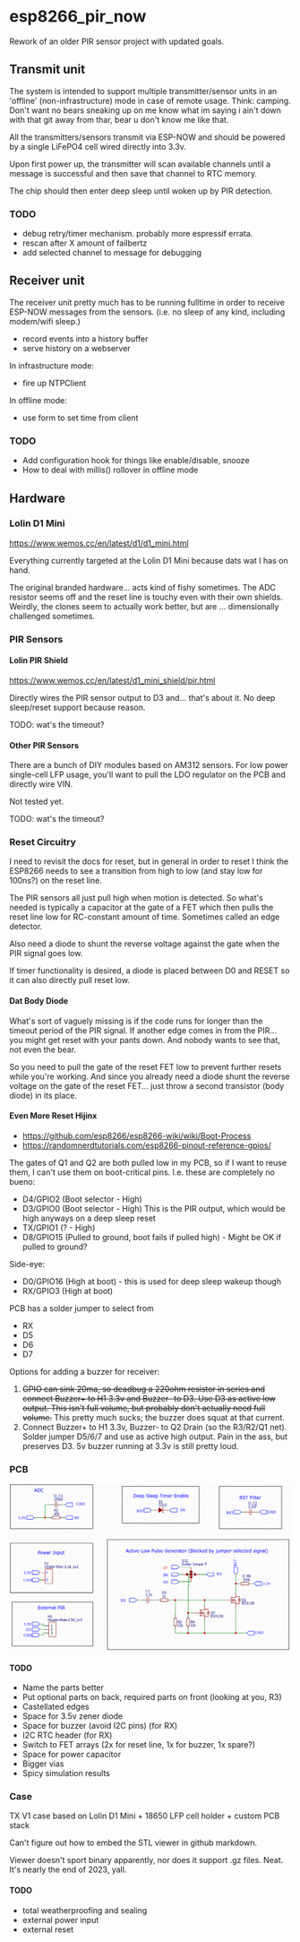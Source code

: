 # esp8266_pir_now

Rework of an older PIR sensor project with updated goals.

## Transmit unit

The system is intended to support multiple transmitter/sensor units in an 'offline' (non-infrastructure) mode in case of remote usage.  Think:  camping.  Don't want no bears sneaking up on me know what im saying i ain't down with that git away from thar, bear u don't know me like that.

All the transmitters/sensors transmit via ESP-NOW and should be powered by a single LiFePO4 cell wired directly into 3.3v.

Upon first power up, the transmitter will scan available channels until a message is successful and then save that channel to RTC memory.

The chip should then enter deep sleep until woken up by PIR detection.

### TODO

* debug retry/timer mechanism.  probably more espressif errata.
* rescan after X amount of failbertz
* add selected channel to message for debugging

## Receiver unit

The receiver unit pretty much has to be running fulltime in order to receive ESP-NOW messages from the sensors.  (i.e. no sleep of any kind, including modem/wifi sleep.)

* record events into a history buffer
* serve history on a webserver

In infrastructure mode:

* fire up NTPClient

In offline mode:

* use form to set time from client

### TODO

* Add configuration hook for things like enable/disable, snooze
* How to deal with millis() rollover in offline mode

## Hardware

### Lolin D1 Mini

https://www.wemos.cc/en/latest/d1/d1_mini.html

Everything currently targeted at the Lolin D1 Mini because dats wat I has on hand.

The original branded hardware...  acts kind of fishy sometimes.  The ADC resistor seems off and the reset line is touchy even with their own shields.  Weirdly, the clones seem to actually work better, but are ... dimensionally challenged sometimes.

### PIR Sensors

#### Lolin PIR Shield

https://www.wemos.cc/en/latest/d1_mini_shield/pir.html

Directly wires the PIR sensor output to D3 and...  that's about it.  No deep sleep/reset support because reason.

TODO:  wat's the timeout?

#### Other PIR Sensors

There are a bunch of DIY modules based on AM312 sensors.  For low power single-cell LFP usage, you'll want to pull the LDO regulator on the PCB and directly wire VIN.

Not tested yet.

TODO:  wat's the timeout?

### Reset Circuitry

I need to revisit the docs for reset, but in general in order to reset I think the ESP8266 needs to see a transition from high to low (and stay low for 100ns?) on the reset line.

The PIR sensors all just pull high when motion is detected.  So what's needed is typically a capacitor at the gate of a FET which then pulls the reset line low for RC-constant amount of time.  Sometimes called an edge detector.

Also need a diode to shunt the reverse voltage against the gate when the PIR signal goes low.

If timer functionality is desired, a diode is placed between D0 and RESET so it can also directly pull reset low.

#### Dat Body Diode

What's sort of vaguely missing is if the code runs for longer than the timeout period of the PIR signal.  If another edge comes in from the PIR...  you might get reset with your pants down.  And nobody wants to see that, not even the bear.

So you need to pull the gate of the reset FET low to prevent further resets while you're working.  And since you already need a diode shunt the reverse voltage on the gate of the reset FET...  just throw a second transistor (body diode) in its place.

#### Even More Reset Hijinx

* https://github.com/esp8266/esp8266-wiki/wiki/Boot-Process
* https://randomnerdtutorials.com/esp8266-pinout-reference-gpios/

The gates of Q1 and Q2 are both pulled low in my PCB, so if I want to reuse them, I can't use them on boot-critical pins.  I.e. these are completely no bueno:

* D4/GPIO2 (Boot selector - High)
* D3/GPIO0 (Boot selector - High) This is the PIR output, which would be high anyways on a deep sleep reset
* TX/GPIO1 (? - High)
* D8/GPIO15 (Pulled to ground, boot fails if pulled high) - Might be OK if pulled to ground?

Side-eye:

* D0/GPIO16 (High at boot) - this is used for deep sleep wakeup though
* RX/GPIO3 (High at boot)

PCB has a solder jumper to select from

* RX
* D5
* D6
* D7

Options for adding a buzzer for receiver:

1.  ~~GPIO can sink 20ma, so deadbug a 220ohm resistor in series and connect Buzzer+ to H1 3.3v and Buzzer- to D3.  Use D3 as active low output.  This isn't full volume, but probably don't actually need full volume.~~  This pretty much sucks; the buzzer does squat at that current.
2.  Connect Buzzer+ to H1 3.3v, Buzzer- to Q2 Drain (so the R3/R2/Q1 net).  Solder jumper D5/6/7 and use as active high output.  Pain in the ass, but preserves D3.  5v buzzer running at 3.3v is still pretty loud.

### PCB

![PCB](/docs/PIR_LFP_Schematic.png)

#### TODO

* Name the parts better
* Put optional parts on back, required parts on front (looking at you, R3)
* Castellated edges
* Space for 3.5v zener diode
* Space for buzzer (avoid I2C pins) (for RX)
* I2C RTC header (for RX)
* Switch to FET arrays (2x for reset line, 1x for buzzer, 1x spare?)
* Space for power capacitor
* Bigger vias
* Spicy simulation results

### Case

TX V1 case based on Lolin D1 Mini + 18650 LFP cell holder + custom PCB stack

Can't figure out how to embed the STL viewer in github markdown.

Viewer doesn't sport binary apparently, nor does it support .gz files.  Neat.  It's nearly the end of 2023, yall.

#### TODO

* total weatherproofing and sealing
* external power input
* external reset

